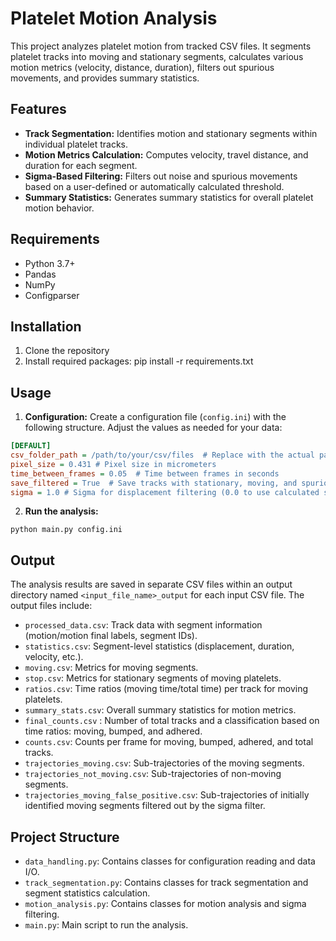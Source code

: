 # Platelet Motion Analysis

This project analyzes platelet motion from tracked CSV files.  It segments platelet tracks into moving and stationary segments, calculates various motion metrics (velocity, distance, duration), filters out spurious movements, and provides summary statistics.

## Features

* **Track Segmentation:** Identifies motion and stationary segments within individual platelet tracks.
* **Motion Metrics Calculation:** Computes velocity, travel distance, and duration for each segment.
* **Sigma-Based Filtering:**  Filters out noise and spurious movements based on a user-defined or automatically calculated threshold.
* **Summary Statistics:** Generates summary statistics for overall platelet motion behavior.

## Requirements

* Python 3.7+
* Pandas
* NumPy
* Configparser

## Installation

1. Clone the repository
2. Install required packages:
pip install -r requirements.txt

## Usage

1. **Configuration:** Create a configuration file (`config.ini`) with the following structure.  Adjust the values as needed for your data:

```ini
[DEFAULT]
csv_folder_path = /path/to/your/csv/files  # Replace with the actual path
pixel_size = 0.431 # Pixel size in micrometers
time_between_frames = 0.05  # Time between frames in seconds
save_filtered = True  # Save tracks with stationary, moving, and spurious segments (True/False)
sigma = 1.0 # Sigma for displacement filtering (0.0 to use calculated sigma)
```

2. **Run the analysis:**
```
python main.py config.ini 
```

## Output

The analysis results are saved in separate CSV files within an output directory named `<input_file_name>_output` for each input CSV file. The output files include:

* `processed_data.csv`: Track data with segment information (motion/motion final labels, segment IDs).
* `statistics.csv`: Segment-level statistics (displacement, duration, velocity, etc.).
* `moving.csv`: Metrics for moving segments.
* `stop.csv`: Metrics for stationary segments of moving platelets.
* `ratios.csv`: Time ratios (moving time/total time) per track for moving platelets.
* `summary_stats.csv`: Overall summary statistics for motion metrics.
* `final_counts.csv` : Number of total tracks and a classification based on time ratios: moving, bumped, and adhered.
* `counts.csv`: Counts per frame for moving, bumped, adhered, and total tracks.
* `trajectories_moving.csv`: Sub-trajectories of the moving segments.
* `trajectories_not_moving.csv`: Sub-trajectories of non-moving segments.
* `trajectories_moving_false_positive.csv`: Sub-trajectories of initially identified moving segments filtered out by the sigma filter.


## Project Structure

* `data_handling.py`: Contains classes for configuration reading and data I/O.
* `track_segmentation.py`: Contains classes for track segmentation and segment statistics calculation.
* `motion_analysis.py`: Contains classes for motion analysis and sigma filtering.
* `main.py`: Main script to run the analysis.
